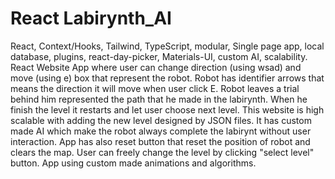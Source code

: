 # React Labirynth_AI

React, Context/Hooks, Tailwind, TypeScript, modular, Single page app, local database, plugins, react-day-picker, Materials-UI, custom AI, scalability.
React Website App where user can change direction (using wsad) and move (using e) box that represent the robot. Robot has identifier arrows that means the direction it will move when user click E. Robot leaves a trial behind him represented the path that he made in the labirynth. When he finish the level it restarts and let user choose next level. This website is high scalable with adding the new level designed by JSON files. It has custom made AI which make the robot always complete the labirynt without user interaction. App has also reset button that reset the position of robot and clears the map. User can freely change the level by clicking "select level" button. App using custom made animations and algorithms.

